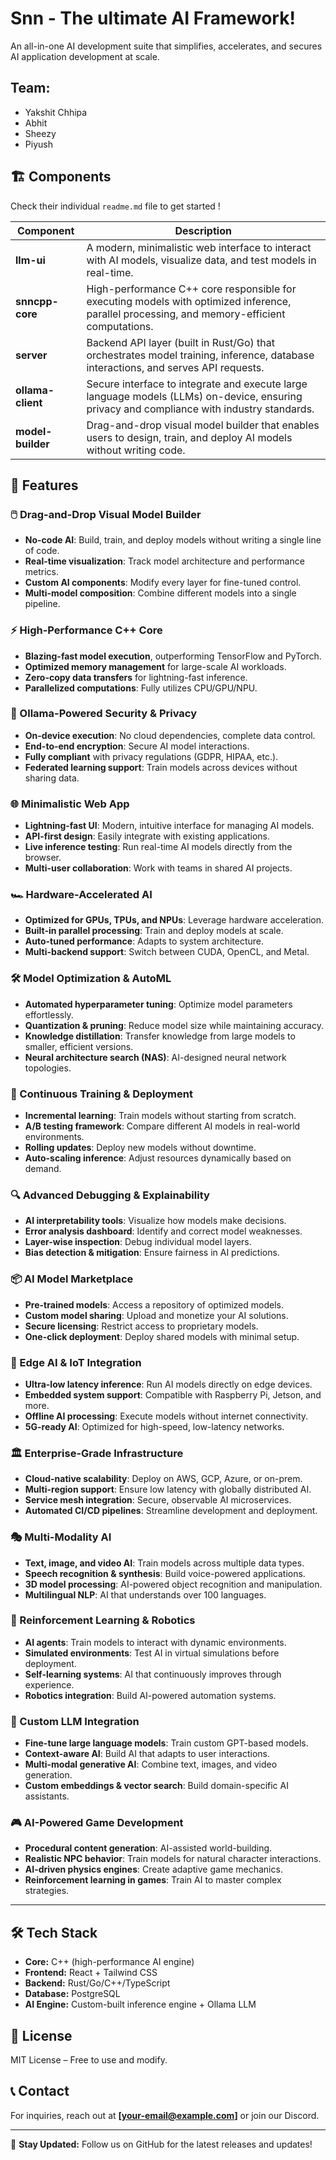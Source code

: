 # Snn - The ultimate AI Framework!
An all-in-one AI development suite that simplifies, accelerates, and secures AI application development at scale.

## Team:
- Yakshit Chhipa
- Abhit 
- Sheezy
- Piyush

## 🏗 Components
Check their individual `readme.md` file to get started !

| Component        | Description |
|-----------------|-------------|
| **llm-ui**      | A modern, minimalistic web interface to interact with AI models, visualize data, and test models in real-time. |
| **snncpp-core** | High-performance C++ core responsible for executing models with optimized inference, parallel processing, and memory-efficient computations. |
| **server**      | Backend API layer (built in Rust/Go) that orchestrates model training, inference, database interactions, and serves API requests. |
| **ollama-client** | Secure interface to integrate and execute large language models (LLMs) on-device, ensuring privacy and compliance with industry standards. |
| **model-builder** | Drag-and-drop visual model builder that enables users to design, train, and deploy AI models without writing code. |


## 🚀 Features

### 🖱️ Drag-and-Drop Visual Model Builder
- **No-code AI**: Build, train, and deploy models without writing a single line of code.
- **Real-time visualization**: Track model architecture and performance metrics.
- **Custom AI components**: Modify every layer for fine-tuned control.
- **Multi-model composition**: Combine different models into a single pipeline.

### ⚡ High-Performance C++ Core
- **Blazing-fast model execution**, outperforming TensorFlow and PyTorch.
- **Optimized memory management** for large-scale AI workloads.
- **Zero-copy data transfers** for lightning-fast inference.
- **Parallelized computations**: Fully utilizes CPU/GPU/NPU.

### 🔐 Ollama-Powered Security & Privacy
- **On-device execution**: No cloud dependencies, complete data control.
- **End-to-end encryption**: Secure AI model interactions.
- **Fully compliant** with privacy regulations (GDPR, HIPAA, etc.).
- **Federated learning support**: Train models across devices without sharing data.

### 🌐 Minimalistic Web App
- **Lightning-fast UI**: Modern, intuitive interface for managing AI models.
- **API-first design**: Easily integrate with existing applications.
- **Live inference testing**: Run real-time AI models directly from the browser.
- **Multi-user collaboration**: Work with teams in shared AI projects.

### 🏎 Hardware-Accelerated AI
- **Optimized for GPUs, TPUs, and NPUs**: Leverage hardware acceleration.
- **Built-in parallel processing**: Train and deploy models at scale.
- **Auto-tuned performance**: Adapts to system architecture.
- **Multi-backend support**: Switch between CUDA, OpenCL, and Metal.

### 🛠 Model Optimization & AutoML
- **Automated hyperparameter tuning**: Optimize model parameters effortlessly.
- **Quantization & pruning**: Reduce model size while maintaining accuracy.
- **Knowledge distillation**: Transfer knowledge from large models to smaller, efficient versions.
- **Neural architecture search (NAS)**: AI-designed neural network topologies.

### 🔄 Continuous Training & Deployment
- **Incremental learning**: Train models without starting from scratch.
- **A/B testing framework**: Compare different AI models in real-world environments.
- **Rolling updates**: Deploy new models without downtime.
- **Auto-scaling inference**: Adjust resources dynamically based on demand.

### 🔍 Advanced Debugging & Explainability
- **AI interpretability tools**: Visualize how models make decisions.
- **Error analysis dashboard**: Identify and correct model weaknesses.
- **Layer-wise inspection**: Debug individual model layers.
- **Bias detection & mitigation**: Ensure fairness in AI predictions.

### 📦 AI Model Marketplace
- **Pre-trained models**: Access a repository of optimized models.
- **Custom model sharing**: Upload and monetize your AI solutions.
- **Secure licensing**: Restrict access to proprietary models.
- **One-click deployment**: Deploy shared models with minimal setup.

### 📡 Edge AI & IoT Integration
- **Ultra-low latency inference**: Run AI models directly on edge devices.
- **Embedded system support**: Compatible with Raspberry Pi, Jetson, and more.
- **Offline AI processing**: Execute models without internet connectivity.
- **5G-ready AI**: Optimized for high-speed, low-latency networks.

### 🏛 Enterprise-Grade Infrastructure
- **Cloud-native scalability**: Deploy on AWS, GCP, Azure, or on-prem.
- **Multi-region support**: Ensure low latency with globally distributed AI.
- **Service mesh integration**: Secure, observable AI microservices.
- **Automated CI/CD pipelines**: Streamline development and deployment.

### 🎭 Multi-Modality AI
- **Text, image, and video AI**: Train models across multiple data types.
- **Speech recognition & synthesis**: Build voice-powered applications.
- **3D model processing**: AI-powered object recognition and manipulation.
- **Multilingual NLP**: AI that understands over 100 languages.

### 🔄 Reinforcement Learning & Robotics
- **AI agents**: Train models to interact with dynamic environments.
- **Simulated environments**: Test AI in virtual simulations before deployment.
- **Self-learning systems**: AI that continuously improves through experience.
- **Robotics integration**: Build AI-powered automation systems.

### 🧠 Custom LLM Integration
- **Fine-tune large language models**: Train custom GPT-based models.
- **Context-aware AI**: Build AI that adapts to user interactions.
- **Multi-modal generative AI**: Combine text, images, and video generation.
- **Custom embeddings & vector search**: Build domain-specific AI assistants.

### 🎮 AI-Powered Game Development
- **Procedural content generation**: AI-assisted world-building.
- **Realistic NPC behavior**: Train models for natural character interactions.
- **AI-driven physics engines**: Create adaptive game mechanics.
- **Reinforcement learning in games**: Train AI to master complex strategies.

---



## 🛠 Tech Stack
- **Core:** C++ (high-performance AI engine)
- **Frontend:** React + Tailwind CSS
- **Backend:** Rust/Go/C++/TypeScript
- **Database:** PostgreSQL
- **AI Engine:** Custom-built inference engine + Ollama LLM

## 📜 License
MIT License – Free to use and modify.

## 📞 Contact
For inquiries, reach out at **[your-email@example.com]** or join our Discord.

---

🔗 **Stay Updated:** Follow us on GitHub for the latest releases and updates!